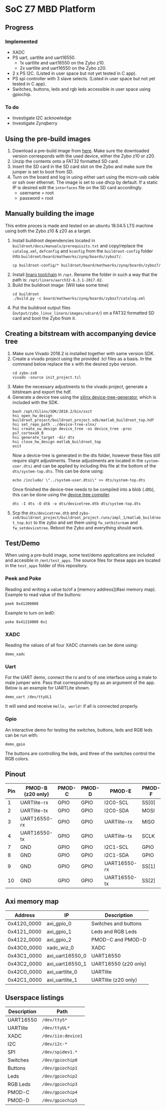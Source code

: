 # SoC Z7 MBD Platform

## Progress

### Implemented
* XADC
* PS uart, uartlite and uart16550.
  * 1x uartlite and uart16550 on the Zybo z10.
  * 2x uartlite and uart16550 on the Zybo z20.
* 2 x PS I2C. (Listed in user space but not yet tested in C app).
* PS spi controller with 3 slave selects. (Listed in user space but not yet tested in C app).
* Switches, buttons, leds and rgb leds accessible in user space using gpiochip.

### To do
* Investigate I2C acknowledge
* Investigate Zynqberry

## Using the pre-build images
1. Download a pre-build image from [here](https://github.com/Jeedella/SoC_Z7_MBD_Platform/releases). Make sure the downloaded version corresponds with the used device, either the Zybo z10 or z20.
2. Unzip the contents onto a FAT32 formatted SD card.
3. Insert the SD card in the SD card slot on the Zybo and make sure the jumper is set to boot from SD.
4. Turn on the board and log in using either uart using the micro-usb cable or ssh over ethernet. The image is set to use dhcp by default. If a static IP is desired edit the `interfaces` file on the SD card accordingly.
   - username = root
   - password = root

## Manually building the image
This entire proces is made and tested on an ubuntu 18.04.5 LTS machine using both the Zybo z10 & z20 as a target.
1. Install buildroot dependencies located in `buildroot/docs/manuals/prerequisits.txt` and copy/replace the `catalog.xml`, `defconfig` and `kconfig` from the `buildroot-config` folder into `buildroot/board/mathworks/zynq/boards/zyboz7/`.
   ````
   cp buildroot-config/* buildroot/board/mathworks/zynq/boards/zyboz7/
   ````
2. Install [linaro toolchain](https://releases.linaro.org/components/toolchain/binaries/6.3-2017.02/arm-linux-gnueabihf/) in `/opt`. Rename the folder in such a way that the path is: `/opt/linaro/aarch32-6.3.1-2017.02`.
3. Build the buildroot image: (Will take some time)
	````
	cd buildroot
	./build.py -c board/mathworks/zynq/boards/zyboz7/catalog.xml
	````
4. Put the buildroot output files (`output/zybo_linux_linaro/images/sdcard/`) on a FAT32 formatted SD card and boot the Zybo from it.

## Creating a bitstream with accompanying device tree
1. Make sure Vivado 2018.2 is installed together with same version SDK.
2. Create a vivado project using the provided .tcl files as a basis. In the command below replace the x with the desired zybo version.
   ````
   cd zybo-zx0
   vivado -source init_project.tcl
   ````
3. Make the necessary adjustments to the vivado project, generate a bitstream and export the hdf.
4. Generate a device tree using the [xilinx device-tree-generator](https://xilinx-wiki.atlassian.net/wiki/spaces/A/pages/18842279/Build+Device+Tree+Blob), which is included with the SDK.
    ````
    bash /opt/Xilinx/SDK/2018.2/bin/xsct
    hsi open_hw_design buildroot_project/buildroot_project.sdk/matlab_buildroot_top.hdf 
    hsi set_repo_path ../device-tree-xlnx/
    hsi create_sw_design device_tree -os device_tree -proc ps7_cortexa9_0
    hsi generate_target -dir dts
    hsi close_hw_design matlab_buildroot_top
    exit
    ````
    Now a device-tree is generated in the dts folder, however these files still require slight adjustments. These adjustments are located in the `system-user.dtsi` and can be applied by including this file at the bottom of the `dts/system-top.dts`. This can be done using:
    ````
    echo /include/ \"../system-user.dtsi\" >> dts/system-top.dts
    ````
    Once finished the device-tree needs to be compiled into a blob (.dtb), this can be done using the [device tree compiler](https://launchpad.net/ubuntu/+source/device-tree-compiler).
    ````
    dtc -I dts -O dtb -o dts/devicetree.dtb dts/system-top.dts
    ````
5.  Scp the `dts/devicetree.dtb` and `zybo-zx0/buildroot_project/buildroot_project.runs/impl_1/matlab_buildroot_top.bit` to the zybo and set them using `fw_setbitsream` and `fw_setdevicetree`. Reboot the Zybo and everything should work.

## Test/Demo
When using a pre-build image, some test/demo applications are included and accesible in `/mnt/test_apps`.
The source files for these apps are located in the `test_apps` folder of this repository.

### Peek and Poke
Reading and writing a value to/of a [memory address](#axi memory map).
Example to read value of the buttons:
````
peek 0x41200008
````
Example to turn on led0:
````
poke 0x41210000 0x1
````

### XADC
Reading the values of all four XADC channels can be done using:
````
demo_xadc
````

### Uart
For the UART demo, connect the rx and tx of one interface using a male to male jumper wire.
Pass that corresponding tty as an argument of the app. Below is an example for UARTLite shown.
````
demo_uart /dev/ttyUL1
````
It will send and receive `Hello, world!` if all is connected properly.

### Gpio
An interactive demo for testing the switches, buttons, leds and RGB leds can be run with:
````
demo_gpio
````
The buttons are controlling the leds, and three of the switches control the RGB colors.

## Pinout
| Pin | PMOD-B (z20 only) | PMOD-C | PMOD-D | PMOD-E       | PMOD-F |
| --- | ----------------- | ------ | ------ | ------------ | ------ |
| 1   | UARTlite-rx       | GPIO   | GPIO   | I2C0-SCL     | SS[0]  |
| 2   | UARTlite-tx       | GPIO   | GPIO   | I2C0-SDA     | MOSI   |
| 3   | UART16550-rx      | GPIO   | GPIO   | UARTlite-rx  | MISO   |
| 4   | UART16550-tx      | GPIO   | GPIO   | UARTlite-tx  | SCLK   |
| 7   | GND               | GPIO   | GPIO   | I2C1-SCL     | GPIO   |
| 8   | GND               | GPIO   | GPIO   | I2C1-SDA     | GPIO   |
| 9   | GND               | GPIO   | GPIO   | UART16550-rx | SS[1]  |
| 10  | GND               | GPIO   | GPIO   | UART16550-tx | SS[2]  |

## Axi memory map
| Address     | IP              | Description           |
| ----------- | --------------- | --------------------- |
| 0x4120_0000 | axi_gpio_0      | Switches and buttons  |
| 0x4121_0000 | axi_gpio_1      | Leds and RGB Leds     |
| 0x4122_0000 | axi_gpio_2      | PMOD-C and PMOD-D     |
| 0x43C0_0000 | xadc_wiz_0      | XADC                  |
| 0x43C1_0000 | axi_uart16550_0 | UART16550             |
| 0x43C2_0000 | axi_uart16550_1 | UART16550 (z20 only)  |
| 0x42C0_0000 | axi_uartlite_0  | UARTlite              |
| 0x42C1_0000 | axi_uartlite_1  | UARTlite (z20 only)   |

## Userspace listings
| Description | Path               |
| ----------- | ------------------ |
| UART16550   | `/dev/ttyS*`       |
| UARTlite    | `/dev/ttyUL*`      |
| XADC        | `/dev/iio:device1` |
| I2C         | `/dev/i2c-*`       |
| SPI         | `/dev/spidev1.*`   |
| Switches    | `/dev/gpiochip0`   |
| Buttons     | `/dev/gpiochip1`   |
| Leds        | `/dev/gpiochip2`   |
| RGB Leds    | `/dev/gpiochip3`   |
| PMOD-C      | `/dev/gpiochip4`   |
| PMOD-D      | `/dev/gpiochip5`   |
